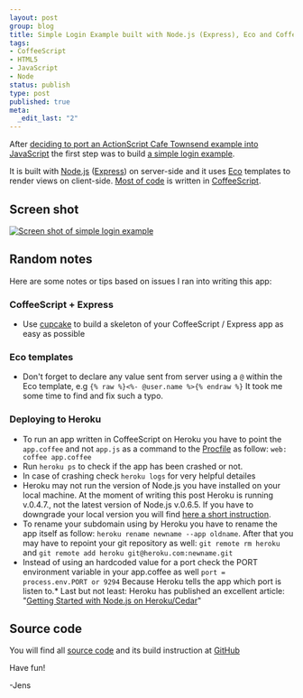 ```yaml
--- 
layout: post
group: blog
title: Simple Login Example built with Node.js (Express), Eco and CoffeeScript
tags: 
- CoffeeScript
- HTML5
- JavaScript
- Node
status: publish
type: post
published: true
meta: 
  _edit_last: "2"
---
```

After [deciding to port an ActionScript Cafe Townsend example into JavaScript](https://plus.google.com/111160856985577256573/posts/St3JmmXfcaT) the first step was to build [a simple login example](http://nodejs-coffeescript-login.herokuapp.com/).

It is built with [Node.js](http://nodejs.org/) ([Express](http://expressjs.com/)) on server-side and it uses [Eco](https://github.com/sstephenson/eco) templates to render views on client-side. [Most of code](https://github.com/sectore/nodejs-coffeescript-login) is written in [CoffeeScript](http://http//jashkenas.github.com/coffee-script/).

<!--more-->

## Screen shot

[![Screen shot of simple login example](https://github.com/sectore/nodejs-coffeescript-login/raw/master/wiki/screenshot-nodejs-coffeescript-login.png)](http://nodejs-coffeescript-login.herokuapp.com/)

## Random notes

Here are some notes or tips based on issues I ran into writing this app:

### CoffeeScript + Express

*   Use [cupcake](https://github.com/twilson63/cupcake) to build a skeleton of your CoffeeScript / Express app as easy as possible

### Eco templates

*   Don't forget to declare any value sent from server using a `@` within the Eco template, e.g `{% raw %}<%- @user.name %>{% endraw %}` It took me some time to find and fix such a typo.

### Deploying to Heroku

*   To run an app written in CoffeeScript on Heroku you have to point the `app.coffee` and not `app.js` as a command to the [Procfile](http://devcenter.heroku.com/articles/procfile) as follow: `web: coffee app.coffee`
*   Run `heroku ps` to check if the app has been crashed or not.
*   In case of crashing check `heroku logs` for very helpful detailes
*   Heroku may not run the version of Node.js you have installed on your local machine. At the moment of writing this post Heroku is running v.0.4.7., not the latest version of Node.js v.0.6.5. If you have to downgrade your local version you will find [here a short instruction](http://www.websector.de/blog/2011/12/15/quick-tip-node-how-to-downgrade-node-js-on-os-x/).
*   To rename your subdomain using by Heroku you have to rename the app itself as follow: `heroku rename newname --app oldname`. After that you may have to repoint your git repository as well: `git remote rm heroku` and `git remote add heroku git@heroku.com:newname.git`
*   Instead of using an hardcoded value for a port check the PORT environment variable in your app.coffee as well `port = process.env.PORT or 9294` Because Heroku tells the app which port is listen to.*   Last but not least: Heroku has published an excellent article: "[Getting Started with Node.js on Heroku/Cedar](http://devcenter.heroku.com/articles/node-js)"

## Source code

You will find all [source code](https://github.com/sectore/nodejs-coffeescript-login) and its build instruction at [GitHub](https://github.com/sectore/nodejs-coffeescript-login)

Have fun!

-Jens